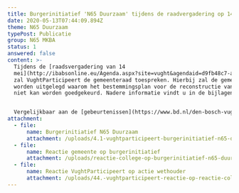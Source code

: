 ```yaml
---
title: Burgerinitiatief 'N65 Duurzaam' tijdens de raadvergadering op 14 mei
date: 2020-05-13T07:44:09.894Z
theme: N65 Duurzaam
typePost: Publicatie
group: N65 MKBA
status: 1
answered: false
content: >-
  Tijdens de [raadsvergadering van 14
  mei](http://ibabsonline.eu/Agenda.aspx?site=vught&agendaid=d9fb48c7-adff-4a1a-8917-e0db00333cc1&FoundIDs=)
  zal VughtParticipeert de gemeenteraad toespreken. Hierbij zal de gemeenteraad
  worden uitgelegd waarom het bestemmingsplan voor de reconstructie van de N65
  niet kan worden goedgekeurd. Nadere informatie vindt u in de bijlagen.


  Vergelijkbaar aan de [gebeurtenissen](https://www.bd.nl/den-bosch-vught/grote-zorgen-en-emotionele-betogen-over-n65-plan~a5ca60e6/) voorafgaand aan de inspraakavond op 7 mei, worden ook op 14 mei vanaf 19:00 uur vele inwoners verwacht bij de ingang van het van der Valk hotel aan de Bosscheweg 2 in Vught.
attachment:
  - file:
      name: Burgerinitiatief N65 Duurzaam
      attachment: /uploads/4.1-vughtparticipeert-burgerinitiatief-n65-duurzaam.pdf
  - file:
      name: Reactie gemeente op burgerinitiatief
      attachment: /uploads/reactie-college-op-burgerinitiatief-n65-duurzaam.pdf
  - file:
      name: Reactie VughtParticipeert op actie wethouder
      attachment: /uploads/44.-vughtparticipeert-reactie-op-reactie-college.pdf
---
```

